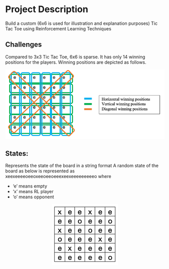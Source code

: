 # Project Description
Build a custom (6x6 is used for illustration and explanation purposes) Tic Tac Toe using Reinforcement Learning Techniques

## Challenges
Compared to 3x3 Tic Tac Toe, 6x6 is sparse. It has only 14 winning positions for the players. Winning positions are depicted as follows.

<div style="text-align:center"><img src="images/photo1.png"></div>

## States:
Represents the state of the board in a string format
A random state of the board as below is represented as xeexeeeeoeeoxeeoeeoeeexeexeeeeeeeeeo where

-	‘e’ means empty
-	‘x’ means RL player
-	‘o’ means opponent

<div style="text-align:center"><img src="images/photo2.png"></div>

